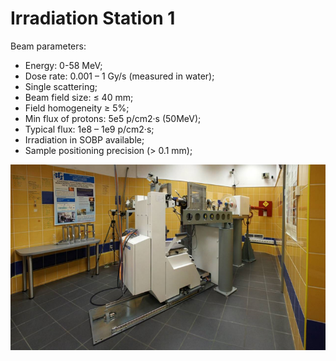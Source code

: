 ﻿---
hide:
  - toc
---
# <b>Irradiation Station 1</b>

Beam parameters:

- Energy:  0-58 MeV;
- Dose rate: 0.001 – 1 Gy/s (measured in water);
- Single scattering;
- Beam field size:    ≤ 40 mm;
- Field homogeneity ≥ 5%;
- Min flux of protons: 5e5 p/cm2·s (50MeV);
- Typical flux: 1e8 – 1e9 p/cm2·s;
- Irradiation in SOBP available;
- Sample positioning precision (> 0.1 mm);


![Experimental hall 1](img/eyehall.png)